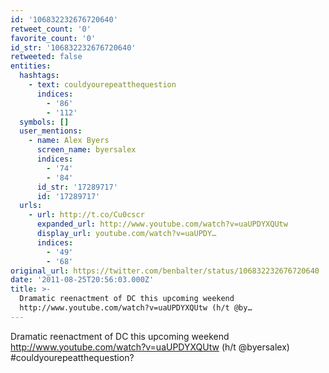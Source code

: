 ```yaml
---
id: '106832232676720640'
retweet_count: '0'
favorite_count: '0'
id_str: '106832232676720640'
retweeted: false
entities:
  hashtags:
    - text: couldyourepeatthequestion
      indices:
        - '86'
        - '112'
  symbols: []
  user_mentions:
    - name: Alex Byers
      screen_name: byersalex
      indices:
        - '74'
        - '84'
      id_str: '17289717'
      id: '17289717'
  urls:
    - url: http://t.co/Cu0cscr
      expanded_url: http://www.youtube.com/watch?v=uaUPDYXQUtw
      display_url: youtube.com/watch?v=uaUPDY…
      indices:
        - '49'
        - '68'
original_url: https://twitter.com/benbalter/status/106832232676720640
date: '2011-08-25T20:56:03.000Z'
title: >-
  Dramatic reenactment of DC this upcoming weekend
  http://www.youtube.com/watch?v=uaUPDYXQUtw (h/t @by…
---
```


Dramatic reenactment of DC this upcoming weekend http://www.youtube.com/watch?v=uaUPDYXQUtw (h/t @byersalex) #couldyourepeatthequestion?